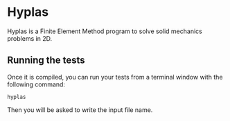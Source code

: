 # Hyplas

Hyplas is a Finite Element Method program to solve solid mechanics problems in 2D.

## Running the tests

Once it is compiled, you can run your tests from a terminal window with the following command:

```
hyplas
```

Then you will be asked to write the input file name.
